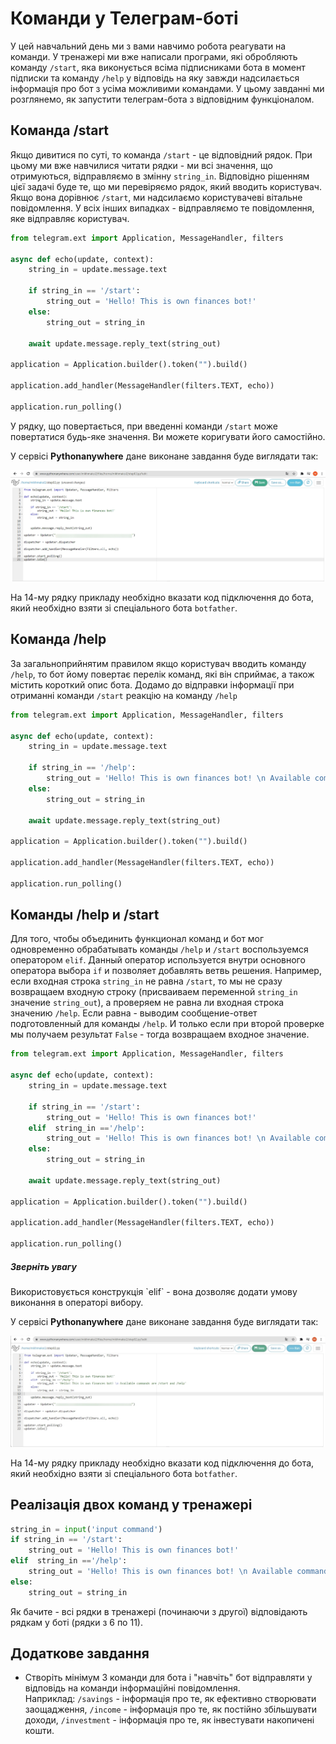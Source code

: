 # Команди у Телеграм-боті
У цей навчальний день ми з вами навчимо робота реагувати на команди.
У тренажері ми вже написали програми, які обробляють команду `/start`, яка виконується всіма підписниками бота в момент підписки та команду `/help` у відповідь на яку завжди надсилається інформація про бот з усіма можливими командами.
У цьому завданні ми розглянемо, як запустити телеграм-бота з відповідним функціоналом.
## Команда /start
Якщо дивитися по суті, то команда `/start` - це відповідний рядок. При цьому ми вже навчилися читати рядки - ми всі значення, що отримуються, відправляємо в змінну `string_in`.
Відповідно рішенням цієї задачі буде те, що ми перевіряємо рядок, який вводить користувач. Якщо вона дорівнює `/start`, ми надсилаємо користувачеві вітальне повідомлення. У всіх інших випадках - відправляємо те повідомлення, яке відправляє користувач.
```py
from telegram.ext import Application, MessageHandler, filters

async def echo(update, context):
    string_in = update.message.text

    if string_in == '/start':
        string_out = 'Hello! This is own finances bot!'
    else:
        string_out = string_in

    await update.message.reply_text(string_out)

application = Application.builder().token("").build()

application.add_handler(MessageHandler(filters.TEXT, echo))

application.run_polling()
```

У рядку, що повертається, при введенні команди `/start` може повертатися будь-яке значення. Ви можете коригувати його самостійно.
  
У сервісі **Pythonanywhere** дане виконане завдання буде виглядати так:

<img src = "./img/step02_01.jpg">  

На 14-му рядку прикладу необхідно вказати код підключення до бота, який необхідно взяти зі спеціального бота `botfather`.

## Команда /help
За загальноприйнятим правилом якщо користувач вводить команду `/help`, то бот йому повертає перелік команд, які він сприймає, а також містить короткий опис бота.
Додамо до відправки інформації при отриманні команди `/start` реакцію на команду `/help`

```py
from telegram.ext import Application, MessageHandler, filters

async def echo(update, context):
    string_in = update.message.text

    if string_in == '/help':
        string_out = 'Hello! This is own finances bot! \n Аvailable commands are /start and /help'
    else:
        string_out = string_in

    await update.message.reply_text(string_out)

application = Application.builder().token("").build()

application.add_handler(MessageHandler(filters.TEXT, echo))

application.run_polling()
```
## Команды /help и /start
Для того, чтобы объединить функционал команд и бот мог одновременно обрабатывать команды `/help` и `/start` воспользуемся оператором `elif`. Данный оператор используется внутри основного оператора выбора `if` и позволяет добавлять ветвь решения. Например, если входная строка `string_in` не равна `/start`, то мы не сразу возвращаем входную строку (присваиваем переменной `string_in` значение `string_out`), а проверяем не равна ли входная строка значению `/help`. Если равна - выводим сообщение-ответ подготовленный для команды `/help`. И только если при второй проверке мы получаем результат `False` - тогда возвращаем входное значение.

```py
from telegram.ext import Application, MessageHandler, filters

async def echo(update, context):
    string_in = update.message.text

    if string_in == '/start':
        string_out = 'Hello! This is own finances bot!'
    elif  string_in =='/help':
        string_out = 'Hello! This is own finances bot! \n Аvailable commands are /start and /help'
    else:
        string_out = string_in

    await update.message.reply_text(string_out)

application = Application.builder().token("").build()

application.add_handler(MessageHandler(filters.TEXT, echo))

application.run_polling()

```

<div class="attention">
<h5>Зверніть увагу</h5>
<p>Використовується конструкція `elif` - вона дозволяє додати умову виконання в операторі вибору.</p>
</div>
  
  
У сервісі **Pythonanywhere** дане виконане завдання буде виглядати так:  

<img src = "./img/step02_02.jpg">  

На 14-му рядку прикладу необхідно вказати код підключення до бота, який необхідно взяти зі спеціального бота `botfather`.

## Реалізація двох команд у тренажері
```py
string_in = input('input command')
if string_in == '/start':
    string_out = 'Hello! This is own finances bot!'
elif  string_in =='/help':
    string_out = 'Hello! This is own finances bot! \n Аvailable commands are /start and /help'
else:
    string_out = string_in
```

Як бачите - всі рядки в тренажері (починаючи з другої) відповідають рядкам у боті (рядки з 6 по 11).


## Додаткове завдання
* Створіть мінімум 3 команди для бота і "навчіть" бот відправляти у відповідь на команди інформаційні повідомлення.  
Наприклад: `/savings` - інформація про те, як ефективно створювати заощадження, `/income` - інформація про те, як постійно збільшувати доходи, `/investment` - інформація про те, як інвестувати накопичені кошти.